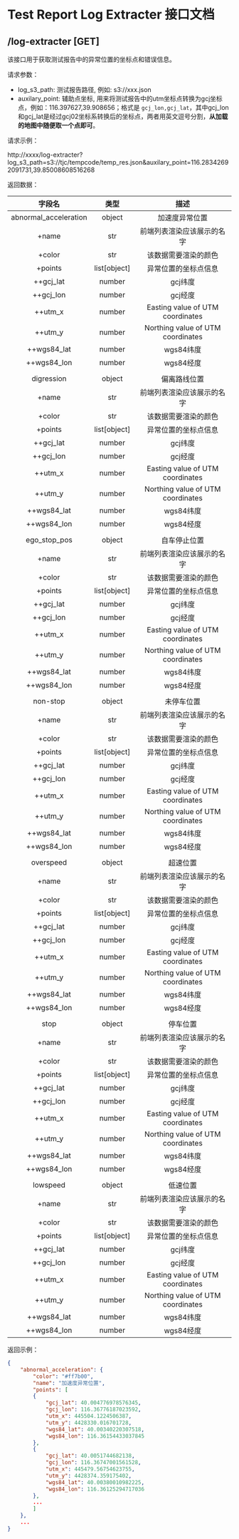 # Test Report Log Extracter 接口文档

## /log-extracter [GET]

该接口用于获取测试报告中的异常位置的坐标点和错误信息。

请求参数：

- log_s3_path: 测试报告路径, 例如: s3://xxx.json
- auxilary_point: 辅助点坐标, 用来将测试报告中的utm坐标点转换为gcj坐标点，例如：116.397627,39.908656；格式是 `gcj_lon,gcj_lat`，其中gcj_lon和gcj_lat是经过gcj02坐标系转换后的坐标点，两者用英文逗号分割，**从加载的地图中随便取一个点即可**。

请求示例：

http://xxxx/log-extracter?log_s3_path=s3://tjc/tempcode/temp_res.json&auxilary_point=116.28342692091731,39.85008608516268

返回数据：

|字段名|类型|描述|
|:-:|:-:|:-:|
|abnormal_acceleration|object|加速度异常位置|
|+name|str|前端列表渲染应该展示的名字|
|+color|str|该数据需要渲染的颜色|
|+points|list[object]|异常位置的坐标点信息|
|++gcj_lat|number|gcj纬度|
|++gcj_lon|number|gcj经度|
|++utm_x|number|Easting value of UTM coordinates|
|++utm_y|number|Northing value of UTM coordinates|
|++wgs84_lat|number|wgs84纬度|
|++wgs84_lon|number|wgs84经度|
| | | |
|digression|object|偏离路线位置|
|+name|str|前端列表渲染应该展示的名字|
|+color|str|该数据需要渲染的颜色|
|+points|list[object]|异常位置的坐标点信息|
|++gcj_lat|number|gcj纬度|
|++gcj_lon|number|gcj经度|
|++utm_x|number|Easting value of UTM coordinates|
|++utm_y|number|Northing value of UTM coordinates|
|++wgs84_lat|number|wgs84纬度|
|++wgs84_lon|number|wgs84经度|
| | | |
|ego_stop_pos|object|自车停止位置|
|+name|str|前端列表渲染应该展示的名字|
|+color|str|该数据需要渲染的颜色|
|+points|list[object]|异常位置的坐标点信息|
|++gcj_lat|number|gcj纬度|
|++gcj_lon|number|gcj经度|
|++utm_x|number|Easting value of UTM coordinates|
|++utm_y|number|Northing value of UTM coordinates|
|++wgs84_lat|number|wgs84纬度|
|++wgs84_lon|number|wgs84经度|
| | | |
|non-stop|object|未停车位置|
|+name|str|前端列表渲染应该展示的名字|
|+color|str|该数据需要渲染的颜色|
|+points|list[object]|异常位置的坐标点信息|
|++gcj_lat|number|gcj纬度|
|++gcj_lon|number|gcj经度|
|++utm_x|number|Easting value of UTM coordinates|
|++utm_y|number|Northing value of UTM coordinates|
|++wgs84_lat|number|wgs84纬度|
|++wgs84_lon|number|wgs84经度|
| | | |
|overspeed|object|超速位置|
|+name|str|前端列表渲染应该展示的名字|
|+color|str|该数据需要渲染的颜色|
|+points|list[object]|异常位置的坐标点信息|
|++gcj_lat|number|gcj纬度|
|++gcj_lon|number|gcj经度|
|++utm_x|number|Easting value of UTM coordinates|
|++utm_y|number|Northing value of UTM coordinates|
|++wgs84_lat|number|wgs84纬度|
|++wgs84_lon|number|wgs84经度|
| | | |
|stop|object|停车位置|
|+name|str|前端列表渲染应该展示的名字|
|+color|str|该数据需要渲染的颜色|
|+points|list[object]|异常位置的坐标点信息|
|++gcj_lat|number|gcj纬度|
|++gcj_lon|number|gcj经度|
|++utm_x|number|Easting value of UTM coordinates|
|++utm_y|number|Northing value of UTM coordinates|
|++wgs84_lat|number|wgs84纬度|
|++wgs84_lon|number|wgs84经度|
| | | |
|lowspeed|object|低速位置|
|+name|str|前端列表渲染应该展示的名字|
|+color|str|该数据需要渲染的颜色|
|+points|list[object]|异常位置的坐标点信息|
|++gcj_lat|number|gcj纬度|
|++gcj_lon|number|gcj经度|
|++utm_x|number|Easting value of UTM coordinates|
|++utm_y|number|Northing value of UTM coordinates|
|++wgs84_lat|number|wgs84纬度|
|++wgs84_lon|number|wgs84经度|

返回示例：

```json
{
    "abnormal_acceleration": {
        "color": "#ff7b00",
        "name": "加速度异常位置",
        "points": [
        {
            "gcj_lat": 40.004776978576345,
            "gcj_lon": 116.36776187023592,
            "utm_x": 445504.1224506387,
            "utm_y": 4428330.016701728,
            "wgs84_lat": 40.00340220307518,
            "wgs84_lon": 116.36154433037845
        },
        {
            "gcj_lat": 40.0051744682138,
            "gcj_lon": 116.36747001561528,
            "utm_x": 445479.56754623755,
            "utm_y": 4428374.359175402,
            "wgs84_lat": 40.00380010982225,
            "wgs84_lon": 116.36125294717036
        },
        ...
        ]
    },
    ...
}
```